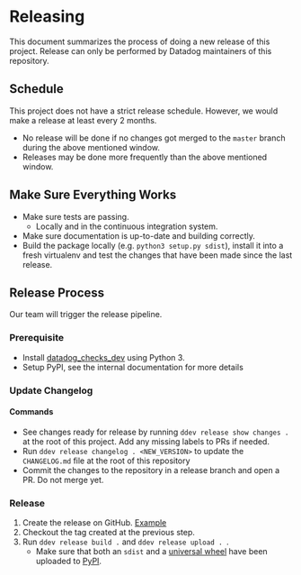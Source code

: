 # Releasing
This document summarizes the process of doing a new release of this project.
Release can only be performed by Datadog maintainers of this repository.

## Schedule
This project does not have a strict release schedule. However, we would make a release at least every 2 months.
  - No release will be done if no changes got merged to the `master` branch during the above mentioned window.
  - Releases may be done more frequently than the above mentioned window.

## Make Sure Everything Works
* Make sure tests are passing.
  - Locally and in the continuous integration system.
* Make sure documentation is up-to-date and building correctly.
* Build the package locally (e.g. `python3 setup.py sdist`), install it into a fresh virtualenv and test the changes that have been made since the last release.

## Release Process
Our team will trigger the release pipeline.

### Prerequisite 
- Install [datadog_checks_dev](https://datadog-checks-base.readthedocs.io/en/latest/datadog_checks_dev.cli.html#installation) using Python 3.
- Setup PyPI, see the internal documentation for more details

### Update Changelog
#### Commands
- See changes ready for release by running `ddev release show changes .` at the root of this project. Add any missing labels to PRs if needed.
- Run `ddev release changelog . <NEW_VERSION>` to update the `CHANGELOG.md` file at the root of this repository
- Commit the changes to the repository in a release branch and open a PR. Do not merge yet.

### Release
1. Create the release on GitHub. [Example](https://github.com/DataDog/datadog-api-client-python/releases/tag/1.0.0b1)
1. Checkout the tag created at the previous step.
1. Run `ddev release build .` and `ddev release upload . `.
   - Make sure that both an `sdist` and a [universal wheel](https://packaging.python.org/guides/distributing-packages-using-setuptools/#universal-wheels) have been uploaded to [PyPI](https://pypi.python.org/pypi/datadog/).
